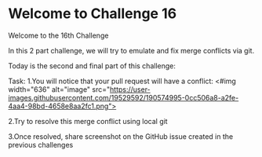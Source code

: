 # Welcome to Challenge 16

Welcome to the 16th Challenge

In this 2 part challenge, we will try to emulate and fix merge conflicts via git.

Today is the second and final part of this challenge:

Task:
1.You will notice that your pull request will have a conflict: <#img width="636" alt="image" src="https://user-images.githubusercontent.com/19529592/190574995-0cc506a8-a2fe-4aa4-98bd-4658e8aa2fc1.png">

2.Try to resolve this merge conflict using local git

3.Once resolved, share screenshot on the GitHub issue created in the previous challenges
